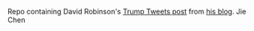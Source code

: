Repo containing David Robinson's [Trump Tweets post](http://varianceexplained.org/r/trump-tweets/) from [his blog](http://varianceexplained.org).
Jie Chen
